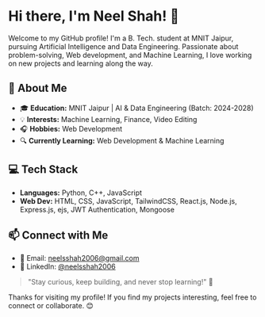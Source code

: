 # Hi there, I'm Neel Shah! 👋

Welcome to my GitHub profile! I'm a B. Tech. student at MNIT Jaipur, pursuing Artificial Intelligence and Data Engineering. Passionate about problem-solving, Web development, and Machine Learning, I love working on new projects and learning along the way.

## 🚀 About Me
- 🎓 **Education:** MNIT Jaipur | AI & Data Engineering (Batch: 2024-2028)
- 💡 **Interests:** Machine Learning, Finance, Video Editing
- 🎧 **Hobbies:** Web Development
- 🔍 **Currently Learning:** Web Development & Machine Learning

## 💻 Tech Stack
- **Languages:** Python, C++, JavaScript
- **Web Dev:** HTML, CSS, JavaScript, TailwindCSS, React.js, Node.js, Express.js, ejs, JWT Authentication, Mongoose

## 📫 Connect with Me
- 📧 Email: [neelsshah2006@gmail.com](mailto:neelsshah2006@gmail.com)
- 🔗 LinkedIn: [@neelsshah2006](https://www.linkedin.com/in/neelsshah2006/)

> "Stay curious, keep building, and never stop learning!" 🚀

Thanks for visiting my profile! If you find my projects interesting, feel free to connect or collaborate. 😊
